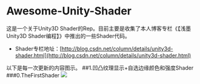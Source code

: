# Awesome-Unity-Shader
这是一个关于Unity3D Shader的Rep。目前主要是收集了本人博客专栏《【浅墨Unity3D Shader编程】》中推出的一些Shader代码。
* Shader专栏地址：[http://blog.csdn.net/column/details/unity3d-shader.html](http://blog.csdn.net/column/details/unity3d-shader.html)

以下是每一次更新的内容图示。
##1.凹凸纹理显示+自选边缘颜色和强度Shader
###0.TheFirstShader
![](http://img.blog.csdn.net/20141103021350640?watermark/2/text/aHR0cDovL2Jsb2cuY3Nkbi5uZXQvcG9lbV9xaWFubW8=/font/5a6L5L2T/fontsize/400/fill/I0JBQkFCMA==/dissolve/70/gravity/SouthEast)  
